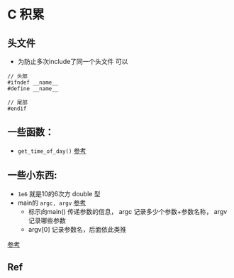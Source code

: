 # C 积累

## 头文件
* 为防止多次include了同一个头文件
可以
```
// 头部
#ifndef __name__
#define __name__

// 尾部
#endif 
```
## 一些函数：
* `get_time_of_day()`  [参考](http://c.biancheng.net/cpp/html/142.html)


## 一些小东西:
* `1e6` 就是10的6次方 double 型
* main的 `argc, argv` [参考](http://stackoverflow.com/questions/3024197/what-does-int-argc-char-argv-mean)
	* 标示向main() 传递参数的信息， argc 记录多少个参数+参数名称， argv 记录哪些参数 
	* argv[0] 记录参数名，后面依此类推

[参考](http://www.360doc.com/content/11/0302/13/5169677_97428585.shtml)


## Ref 